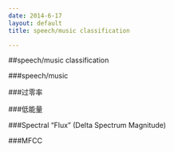 ```yaml
---
date: 2014-6-17
layout: default
title: speech/music classification

---
```


##speech/music classification

###speech/music

###过零率

###低能量

###Spectral “Flux” (Delta Spectrum Magnitude)

###MFCC
